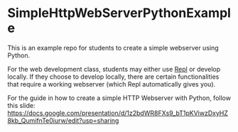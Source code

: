 # SimpleHttpWebServerPythonExample

This is an example repo for students to create a simple webserver using Python. 

For the web development class, students may either use [Repl]() or develop locally. 
If they choose to develop locally, there are certain functionalities that require a working webserver (which Repl automatically gives you).

For the guide in how to create a simple HTTP Webserver with Python, follow this slide: 
<https://docs.google.com/presentation/d/1z2bdWR8FXs9_bT1pKViwzDxyHZ8kb_QumifnTe0iurw/edit?usp=sharing>
